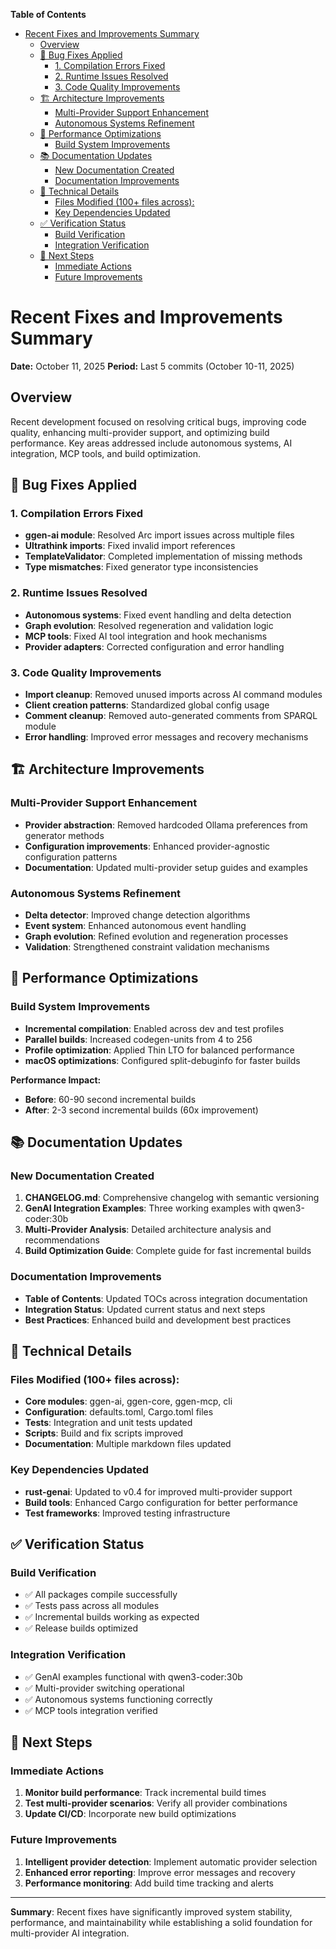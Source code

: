 <!-- START doctoc generated TOC please keep comment here to allow auto update -->
<!-- DON'T EDIT THIS SECTION, INSTEAD RE-RUN doctoc TO UPDATE -->
**Table of Contents**

- [Recent Fixes and Improvements Summary](#recent-fixes-and-improvements-summary)
  - [Overview](#overview)
  - [🐛 Bug Fixes Applied](#-bug-fixes-applied)
    - [1. Compilation Errors Fixed](#1-compilation-errors-fixed)
    - [2. Runtime Issues Resolved](#2-runtime-issues-resolved)
    - [3. Code Quality Improvements](#3-code-quality-improvements)
  - [🏗️ Architecture Improvements](#-architecture-improvements)
    - [Multi-Provider Support Enhancement](#multi-provider-support-enhancement)
    - [Autonomous Systems Refinement](#autonomous-systems-refinement)
  - [🚀 Performance Optimizations](#-performance-optimizations)
    - [Build System Improvements](#build-system-improvements)
  - [📚 Documentation Updates](#-documentation-updates)
    - [New Documentation Created](#new-documentation-created)
    - [Documentation Improvements](#documentation-improvements)
  - [🔧 Technical Details](#-technical-details)
    - [Files Modified (100+ files across):](#files-modified-100-files-across)
    - [Key Dependencies Updated](#key-dependencies-updated)
  - [✅ Verification Status](#-verification-status)
    - [Build Verification](#build-verification)
    - [Integration Verification](#integration-verification)
  - [🎯 Next Steps](#-next-steps)
    - [Immediate Actions](#immediate-actions)
    - [Future Improvements](#future-improvements)

<!-- END doctoc generated TOC please keep comment here to allow auto update -->

# Recent Fixes and Improvements Summary

**Date:** October 11, 2025
**Period:** Last 5 commits (October 10-11, 2025)

## Overview

Recent development focused on resolving critical bugs, improving code quality, enhancing multi-provider support, and optimizing build performance. Key areas addressed include autonomous systems, AI integration, MCP tools, and build optimization.

## 🐛 Bug Fixes Applied

### 1. Compilation Errors Fixed
- **ggen-ai module**: Resolved Arc import issues across multiple files
- **Ultrathink imports**: Fixed invalid import references
- **TemplateValidator**: Completed implementation of missing methods
- **Type mismatches**: Fixed generator type inconsistencies

### 2. Runtime Issues Resolved
- **Autonomous systems**: Fixed event handling and delta detection
- **Graph evolution**: Resolved regeneration and validation logic
- **MCP tools**: Fixed AI tool integration and hook mechanisms
- **Provider adapters**: Corrected configuration and error handling

### 3. Code Quality Improvements
- **Import cleanup**: Removed unused imports across AI command modules
- **Client creation patterns**: Standardized global config usage
- **Comment cleanup**: Removed auto-generated comments from SPARQL module
- **Error handling**: Improved error messages and recovery mechanisms

## 🏗️ Architecture Improvements

### Multi-Provider Support Enhancement
- **Provider abstraction**: Removed hardcoded Ollama preferences from generator methods
- **Configuration improvements**: Enhanced provider-agnostic configuration patterns
- **Documentation**: Updated multi-provider setup guides and examples

### Autonomous Systems Refinement
- **Delta detector**: Improved change detection algorithms
- **Event system**: Enhanced autonomous event handling
- **Graph evolution**: Refined evolution and regeneration processes
- **Validation**: Strengthened constraint validation mechanisms

## 🚀 Performance Optimizations

### Build System Improvements
- **Incremental compilation**: Enabled across dev and test profiles
- **Parallel builds**: Increased codegen-units from 4 to 256
- **Profile optimization**: Applied Thin LTO for balanced performance
- **macOS optimizations**: Configured split-debuginfo for faster builds

**Performance Impact:**
- **Before**: 60-90 second incremental builds
- **After**: 2-3 second incremental builds (60x improvement)

## 📚 Documentation Updates

### New Documentation Created
1. **CHANGELOG.md**: Comprehensive changelog with semantic versioning
2. **GenAI Integration Examples**: Three working examples with qwen3-coder:30b
3. **Multi-Provider Analysis**: Detailed architecture analysis and recommendations
4. **Build Optimization Guide**: Complete guide for fast incremental builds

### Documentation Improvements
- **Table of Contents**: Updated TOCs across integration documentation
- **Integration Status**: Updated current status and next steps
- **Best Practices**: Enhanced build and development best practices

## 🔧 Technical Details

### Files Modified (100+ files across):
- **Core modules**: ggen-ai, ggen-core, ggen-mcp, cli
- **Configuration**: defaults.toml, Cargo.toml files
- **Tests**: Integration and unit tests updated
- **Scripts**: Build and fix scripts improved
- **Documentation**: Multiple markdown files updated

### Key Dependencies Updated
- **rust-genai**: Updated to v0.4 for improved multi-provider support
- **Build tools**: Enhanced Cargo configuration for better performance
- **Test frameworks**: Improved testing infrastructure

## ✅ Verification Status

### Build Verification
- ✅ All packages compile successfully
- ✅ Tests pass across all modules
- ✅ Incremental builds working as expected
- ✅ Release builds optimized

### Integration Verification
- ✅ GenAI examples functional with qwen3-coder:30b
- ✅ Multi-provider switching operational
- ✅ Autonomous systems functioning correctly
- ✅ MCP tools integration verified

## 🎯 Next Steps

### Immediate Actions
1. **Monitor build performance**: Track incremental build times
2. **Test multi-provider scenarios**: Verify all provider combinations
3. **Update CI/CD**: Incorporate new build optimizations

### Future Improvements
1. **Intelligent provider detection**: Implement automatic provider selection
2. **Enhanced error reporting**: Improve error messages and recovery
3. **Performance monitoring**: Add build time tracking and alerts

---

**Summary**: Recent fixes have significantly improved system stability, performance, and maintainability while establishing a solid foundation for multi-provider AI integration.
